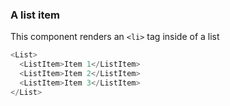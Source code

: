 ### A list item

This component renders an `<li>` tag inside of a list

```js
<List>
  <ListItem>Item 1</ListItem>
  <ListItem>Item 2</ListItem>
  <ListItem>Item 3</ListItem>
</List>
```
